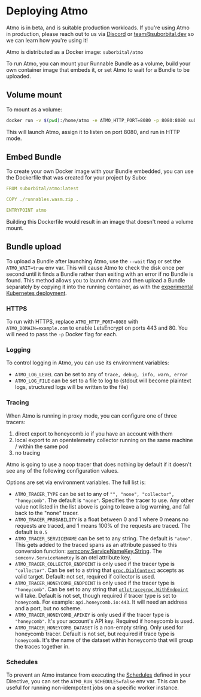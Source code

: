 # Deploying Atmo

Atmo is in beta, and is suitable production workloads. If you're using Atmo in production, please reach out to us via [Discord](chat.suborbital.dev) or [team@suborbital.dev](mailto:team@suborbital.dev) so we can learn how you're using it!

Atmo is distributed as a Docker image: `suborbital/atmo`

To run Atmo, you can mount your Runnable Bundle as a volume, build your own container image that embeds it, or set Atmo to wait for a Bundle to be uploaded.

## Volume mount

To mount as a volume:

```bash
docker run -v $(pwd):/home/atmo -e ATMO_HTTP_PORT=8080 -p 8080:8080 suborbital/atmo:latest atmo
```

This will launch Atmo, assign it to listen on port 8080, and run in HTTP mode.

## Embed Bundle

To create your own Docker image with your Bundle embedded, you can use the Dockerfile that was created for your project by Subo:

```yaml
FROM suborbital/atmo:latest

COPY ./runnables.wasm.zip .

ENTRYPOINT atmo
```

Building this Dockerfile would result in an image that doesn't need a volume mount.

## Bundle upload

To upload a Bundle after launching Atmo, use the `--wait` flag or set the
`ATMO_WAIT=true` env var. This will cause Atmo to check the disk once per
second until it finds a Bundle rather than exiting with an error if no Bundle
is found. This method allows you to launch Atmo and then upload a Bundle
separately by copying it into the running container, as with the
[experimental Kubernetes deployment](https://github.com/suborbital/atmo-k8s-helm).

### HTTPS

To run with HTTPS, replace `ATMO_HTTP_PORT=8080` with `ATMO_DOMAIN=example.com`
to enable LetsEncrypt on ports 443 and 80. You will need to pass the `-p` Docker flag
for each.

### Logging

To control logging in Atmo, you can use its environment variables:

- `ATMO_LOG_LEVEL` can be set to any of `trace, debug, info, warn, error`
- `ATMO_LOG_FILE` can be set to a file to log to \(stdout will become plaintext logs, structured logs will be written to the file\)

### Tracing

When Atmo is running in proxy mode, you can configure one of three tracers:
1. direct export to honeycomb.io if you have an account with them
2. local export to an opentelemetry collector running on the same machine / within the same pod
3. no tracing

Atmo is going to use a noop tracer that does nothing by default if it doesn't see any of the following configuration values.

Options are set via environment variables. The full list is:

- `ATMO_TRACER_TYPE` can be set to any of `"", "none", "collector", "honeycomb"`. The default is `"none"`. Specifies the tracer to use. Any other value not listed in the list above is going to leave a log warning, and fall back to the "none" tracer.
- `ATMO_TRACER_PROBABILITY` is a float between 0 and 1 where 0 means no requests are traced, and 1 means 100% of the requests are traced. The default is `0.5`
- `ATMO_TRACER_SERVICENAME` can be set to any string. The default is `"atmo"`. This gets added to the traced spans as an attribute passed to this conversion function: [semconv.ServiceNameKey.String](https://pkg.go.dev/go.opentelemetry.io/otel/attribute#Key.String). The `semconv.ServiceNameKey` is an otel attribute key.
- `ATMO_TRACER_COLLECTOR_ENDPOINT` is only used if the tracer type is `"collector"`. Can be set to a string that [`grpc.DialContext`](https://pkg.go.dev/google.golang.org/grpc#DialContext) accepts as valid target. Default: not set, required if collector is used.
- `ATMO_TRACER_HONEYCOMB_ENDPOINT` is only used if the tracer type is `"honeycomb"`. Can be set to any string that [`otlptracegrpc.WithEndpoint`](https://pkg.go.dev/go.opentelemetry.io/otel/exporters/otlp/otlptrace/otlptracegrpc#WithEndpoint) will take. Default is not set, though required if tracer type is set to `honeycomb`. For example: `api.honeycomb.io:443`. It will need an address and a port, but no scheme.
- `ATMO_TRACER_HONEYCOMB_APIKEY` is only used if the tracer type is `"honeycomb"`. It's your account's API key. Required if honeycomb is used.
- `ATMO_TRACER_HONEYCOMB_DATASET` is a non-empty string. Only used for honeycomb tracer. Default is not set, but required if trace type is `honeycomb`. It's the name of the dataset within honeycomb that will group the traces together in.

### Schedules

To prevent an Atmo instance from executing the [Schedules](schedules.md) defined in your Directive, you can set the `ATMO_RUN_SCHEDULES=false` env var. This can be useful for running non-idempotent jobs on a specific worker instance.
